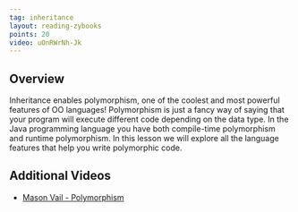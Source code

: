 ```yaml
---
tag: inheritance
layout: reading-zybooks
points: 20
video: uOnRWrNh-Jk
---
```


## Overview

Inheritance enables polymorphism, one of the coolest and most powerful features of OO languages!
Polymorphism is just a fancy way of saying that your program will execute different code depending
on the data type. In the Java programming language you have both compile-time polymorphism and
runtime polymorphism. In this lesson we will explore all the language features that help you write
polymorphic code.

## Additional Videos


- [Mason Vail - Polymorphism](https://youtu.be/NAqex7GXbSg)